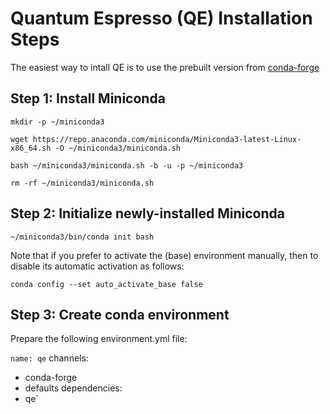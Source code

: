 # Quantum Espresso (QE) Installation Steps
The easiest way to intall QE is to use the prebuilt version from [conda-forge](https://anaconda.org/conda-forge/qe)

## Step 1: Install Miniconda
```shell
mkdir -p ~/miniconda3
```
```shell
wget https://repo.anaconda.com/miniconda/Miniconda3-latest-Linux-x86_64.sh -O ~/miniconda3/miniconda.sh
```
```shell
bash ~/miniconda3/miniconda.sh -b -u -p ~/miniconda3
```
```shell
rm -rf ~/miniconda3/miniconda.sh
```

## Step 2: Initialize newly-installed Miniconda
```shell
~/miniconda3/bin/conda init bash
```

Note that if you prefer to activate the (base) environment manually, then to disable its automatic activation as follows:
```shell
conda config --set auto_activate_base false
```

## Step 3: Create conda environment
Prepare the following environment.yml file:

`name: qe`
channels:
  - conda-forge
  - defaults
dependencies:
  - qe`



